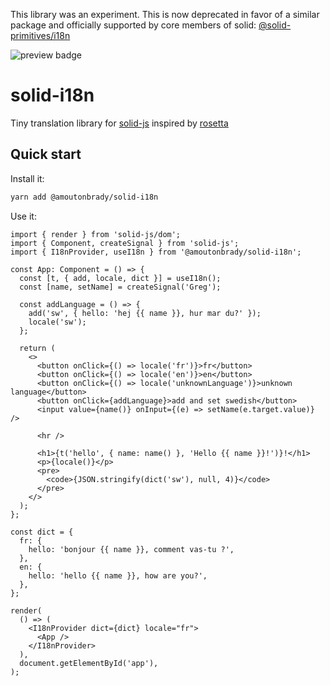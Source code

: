 This library was an experiment. This is now deprecated in favor of a similar package and officially supported by core members of solid: [@solid-primitives/i18n](https://github.com/davedbase/solid-primitives/tree/main/packages/i18n)


<img alt="preview badge" src="https://img.shields.io/bundlephobia/min/@amoutonbrady/solid-i18n">

# solid-i18n

Tiny translation library for [solid-js](https://github.com/ryansolid/solid) inspired by [rosetta](https://github.com/lukeed/rosetta)

## Quick start

Install it:

```bash
yarn add @amoutonbrady/solid-i18n
```

Use it:

```tsx
import { render } from 'solid-js/dom';
import { Component, createSignal } from 'solid-js';
import { I18nProvider, useI18n } from '@amoutonbrady/solid-i18n';

const App: Component = () => {
  const [t, { add, locale, dict }] = useI18n();
  const [name, setName] = createSignal('Greg');

  const addLanguage = () => {
    add('sw', { hello: 'hej {{ name }}, hur mar du?' });
    locale('sw');
  };

  return (
    <>
      <button onClick={() => locale('fr')}>fr</button>
      <button onClick={() => locale('en')}>en</button>
      <button onClick={() => locale('unknownLanguage')}>unknown language</button>
      <button onClick={addLanguage}>add and set swedish</button>
      <input value={name()} onInput={(e) => setName(e.target.value)} />

      <hr />

      <h1>{t('hello', { name: name() }, 'Hello {{ name }}!')}!</h1>
      <p>{locale()}</p>
      <pre>
        <code>{JSON.stringify(dict('sw'), null, 4)}</code>
      </pre>
    </>
  );
};

const dict = {
  fr: {
    hello: 'bonjour {{ name }}, comment vas-tu ?',
  },
  en: {
    hello: 'hello {{ name }}, how are you?',
  },
};

render(
  () => (
    <I18nProvider dict={dict} locale="fr">
      <App />
    </I18nProvider>
  ),
  document.getElementById('app'),
);
```
